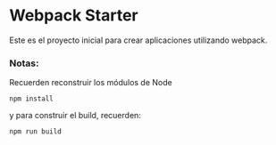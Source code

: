 # Webpack Starter

Este es el proyecto inicial para crear aplicaciones
utilizando webpack.


### Notas:
Recuerden reconstruir los módulos de Node
```
npm install

```

y para construir el build, recuerden:
```
npm run build

```



